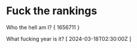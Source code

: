 # Fuck the rankings

Who the hell am I?
{ 1656711 }

What fucking year is it?
[ 2024-03-18T02:30:00Z ]
